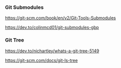 ### Git Submodules

https://git-scm.com/book/en/v2/Git-Tools-Submodules

https://dev.to/colinmcd01/git-submodules-gbp

### Git Tree


https://dev.to/nichartley/whats-a-git-tree-5149

https://git-scm.com/docs/git-ls-tree
